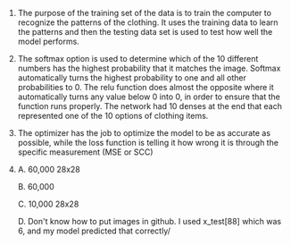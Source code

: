 1. The purpose of the training set of the data is to train the computer to recognize the patterns of the clothing. It uses the training data to learn the patterns and then the testing data set is used to test how well the model performs. 
2. The softmax option is used to determine which of the 10 different numbers has the highest probability that it matches the image. Softmax automatically turns the highest probability to one and all other probabilities to 0. The relu function does almost the opposite where it automatically turns any value below 0 into 0, in order to ensure that the function runs properly. The network had 10 denses at the end that each represented one of the 10 options of clothing items. 
3. The optimizer has the job to optimize the model to be as accurate as possible, while the loss function is telling it how wrong it is through the specific measurement (MSE or SCC)
4. A. 60,000 28x28

   B. 60,000
   
   C. 10,000 28x28
   
   D. Don't know how to put images in github. I used x_test[88] which was 6, and my model predicted that correctly/
   
